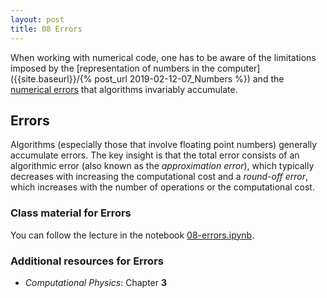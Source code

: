 ```yaml
---
layout: post
title: 08 Errors
---
```


When working with numerical code, one has to be aware of the
limitations imposed by the
[representation of numbers in the computer]({{site.baseurl}}/{%
post_url 2019-02-12-07_Numbers %}) and the [numerical errors](#errors)
that algorithms invariably accumulate.



## Errors

Algorithms (especially those that involve floating point numbers)
generally accumulate errors. The key insight is that the total error
consists of an algorithmic error (also known as the *approximation
error*), which typically decreases with increasing the computational
cost and a *round-off error*, which increases with the number of
operations or the computational cost.

### Class material for Errors

You can follow the lecture in the notebook
[08-errors.ipynb]({{site.nbviewer.resources}}/08_errors/08-errors.ipynb).


### Additional resources for Errors

* _Computational Physics_: Chapter **3**

